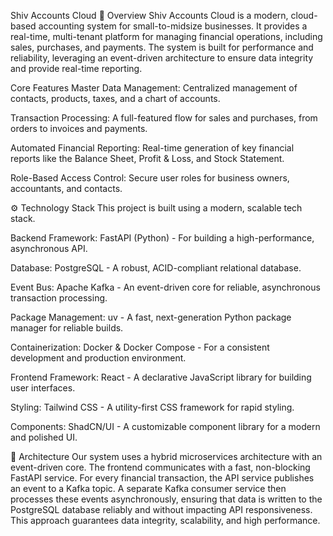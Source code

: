 Shiv Accounts Cloud
🚀 Overview
Shiv Accounts Cloud is a modern, cloud-based accounting system for small-to-midsize businesses. It provides a real-time, multi-tenant platform for managing financial operations, including sales, purchases, and payments. The system is built for performance and reliability, leveraging an event-driven architecture to ensure data integrity and provide real-time reporting.

Core Features
Master Data Management: Centralized management of contacts, products, taxes, and a chart of accounts.

Transaction Processing: A full-featured flow for sales and purchases, from orders to invoices and payments.

Automated Financial Reporting: Real-time generation of key financial reports like the Balance Sheet, Profit & Loss, and Stock Statement.

Role-Based Access Control: Secure user roles for business owners, accountants, and contacts.

⚙️ Technology Stack
This project is built using a modern, scalable tech stack.

Backend
Framework: FastAPI (Python) - For building a high-performance, asynchronous API.

Database: PostgreSQL - A robust, ACID-compliant relational database.

Event Bus: Apache Kafka - An event-driven core for reliable, asynchronous transaction processing.

Package Management: uv - A fast, next-generation Python package manager for reliable builds.

Containerization: Docker & Docker Compose - For a consistent development and production environment.

Frontend
Framework: React - A declarative JavaScript library for building user interfaces.

Styling: Tailwind CSS - A utility-first CSS framework for rapid styling.

Components: ShadCN/UI - A customizable component library for a modern and polished UI.

🤝 Architecture
Our system uses a hybrid microservices architecture with an event-driven core. The frontend communicates with a fast, non-blocking FastAPI service. For every financial transaction, the API service publishes an event to a Kafka topic. A separate Kafka consumer service then processes these events asynchronously, ensuring that data is written to the PostgreSQL database reliably and without impacting API responsiveness. This approach guarantees data integrity, scalability, and high performance.
